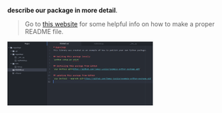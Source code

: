 **describe our package in more detail**. 

> Go to [this website](https://www.makeareadme.com/) for some helpful info on how to make a proper README file.

<img src="https://github.com/James-Leslie/example-python-package/blob/master/images/4.0_readme.png?raw=true" alt="Completed code in Atom" style="width: 65%;"/>
